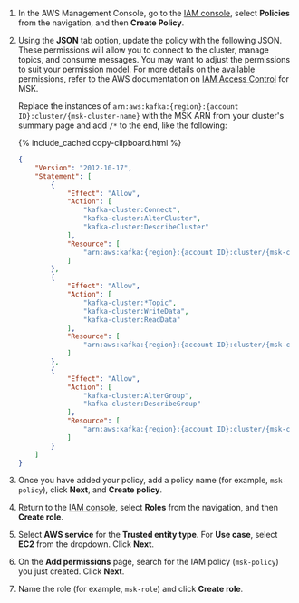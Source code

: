 1. In the AWS Management Console, go to the [IAM console](https://console.aws.amazon.com/iam/), select **Policies** from the navigation, and then **Create Policy**.
1. Using the **JSON** tab option, update the policy with the following JSON. These permissions will allow you to connect to the cluster, manage topics, and consume messages. You may want to adjust the permissions to suit your permission model. For more details on the available permissions, refer to the AWS documentation on [IAM Access Control](https://docs.aws.amazon.com/msk/latest/developerguide/iam-access-control.html#kafka-actions) for MSK.

    Replace the instances of `arn:aws:kafka:{region}:{account ID}:cluster/{msk-cluster-name}` with the MSK ARN from your cluster's summary page and add `/*` to the end, like the following:

    {% include_cached copy-clipboard.html %}
    ~~~json
    {
        "Version": "2012-10-17",
        "Statement": [
            {
                "Effect": "Allow",
                "Action": [
                    "kafka-cluster:Connect",
                    "kafka-cluster:AlterCluster",
                    "kafka-cluster:DescribeCluster"
                ],
                "Resource": [
                    "arn:aws:kafka:{region}:{account ID}:cluster/{msk-cluster-name}/*"
                ]
            },
            {
                "Effect": "Allow",
                "Action": [
                    "kafka-cluster:*Topic",
                    "kafka-cluster:WriteData",
                    "kafka-cluster:ReadData"
                ],
                "Resource": [
                    "arn:aws:kafka:{region}:{account ID}:cluster/{msk-cluster-name}/*"
                ]
            },
            {
                "Effect": "Allow",
                "Action": [
                    "kafka-cluster:AlterGroup",
                    "kafka-cluster:DescribeGroup"
                ],
                "Resource": [
                    "arn:aws:kafka:{region}:{account ID}:cluster/{msk-cluster-name}/*"
                ]
            }
        ]
    }
    ~~~

1. Once you have added your policy, add a policy name (for example, `msk-policy`), click **Next**, and **Create policy**.
1. Return to the [IAM console](https://console.aws.amazon.com/iam/), select **Roles** from the navigation, and then **Create role**.
1. Select **AWS service** for the **Trusted entity type**. For **Use case**, select **EC2** from the dropdown. Click **Next**.
1. On the **Add permissions** page, search for the IAM policy (`msk-policy`) you just created. Click **Next**.
1. Name the role (for example, `msk-role`) and click **Create role**.